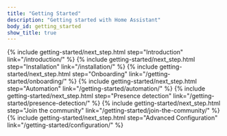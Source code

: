 ```yaml
---
title: "Getting Started"
description: "Getting started with Home Assistant"
body_id: getting_started
show_title: true
---
```


{% include getting-started/next_step.html step="Introduction" link="/introduction/" %}
{% include getting-started/next_step.html step="Installation" link="/installation/" %}
{% include getting-started/next_step.html step="Onboarding" link="/getting-started/onboarding/" %}
{% include getting-started/next_step.html step="Automation" link="/getting-started/automation/" %}
{% include getting-started/next_step.html step="Presence detection" link="/getting-started/presence-detection/" %}
{% include getting-started/next_step.html step="Join the community" link="/getting-started/join-the-community/" %}
{% include getting-started/next_step.html step="Advanced Configuration" link="/getting-started/configuration/" %}
